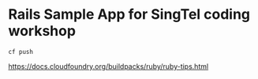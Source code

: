# Rails Sample App for SingTel coding workshop

```cf push```

https://docs.cloudfoundry.org/buildpacks/ruby/ruby-tips.html
